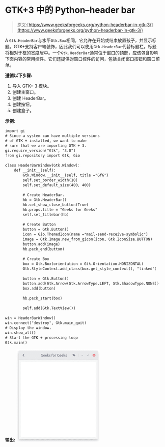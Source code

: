 # GTK+3 中的 Python–header bar

> 原文:[https://www.geeksforgeeks.org/python-headerbar-in-gtk-3/](https://www.geeksforgeeks.org/python-headerbar-in-gtk-3/)

A `Gtk.HeaderBar`与水平`Gtk.Box`相同，它允许在开始或结束放置孩子，并显示标题。GTK+支持客户端装饰，因此我们可以使用`Gtk.HeaderBar`代替标题栏。标题将相对于框的宽度居中。一个`Gtk.HeaderBar`通常位于窗口的顶部，应该包含影响下面内容的常用控件。它们还提供对窗口控件的访问，包括关闭窗口按钮和窗口菜单。

**遵循以下步骤:**

1.  导入 GTK+ 3 模块。
2.  创建主窗口。
3.  创建 HeaderBar。
4.  创建按钮。
5.  创建盒子。

**示例:**

```
import gi
# Since a system can have multiple versions
# of GTK + installed, we want to make 
# sure that we are importing GTK + 3.
gi.require_version("Gtk", "3.0")
from gi.repository import Gtk, Gio

class HeaderBarWindow(Gtk.Window):
    def __init__(self):
        Gtk.Window.__init__(self, title ="GfG")
        self.set_border_width(10)
        self.set_default_size(400, 400)

        # Create HeaderBar.
        hb = Gtk.HeaderBar()
        hb.set_show_close_button(True)
        hb.props.title = "Geeks for Geeks"
        self.set_titlebar(hb)

        # Create Button
        button = Gtk.Button()
        icon = Gio.ThemedIcon(name ="mail-send-receive-symbolic")
        image = Gtk.Image.new_from_gicon(icon, Gtk.IconSize.BUTTON)
        button.add(image)
        hb.pack_end(button)

        # Create Box
        box = Gtk.Box(orientation = Gtk.Orientation.HORIZONTAL)
        Gtk.StyleContext.add_class(box.get_style_context(), "linked")

        button = Gtk.Button()
        button.add(Gtk.Arrow(Gtk.ArrowType.LEFT, Gtk.ShadowType.NONE))
        box.add(button)

        hb.pack_start(box)

        self.add(Gtk.TextView())

win = HeaderBarWindow()
win.connect("destroy", Gtk.main_quit)
# Display the window.
win.show_all()
# Start the GTK + processing loop
Gtk.main()
```

**输出:**
![](img/b6208a97255a053fab50c653c59c3e79.png)